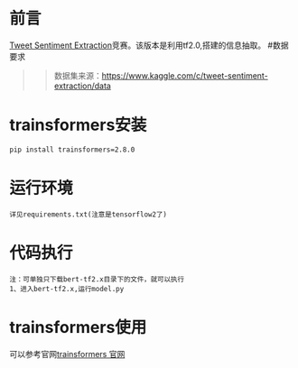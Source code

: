 # 前言
[Tweet Sentiment Extraction](https://www.kaggle.com/c/tweet-sentiment-extraction/data)竞赛。该版本是利用tf2.0,搭建的信息抽取。
#数据要求
>> 数据集来源：https://www.kaggle.com/c/tweet-sentiment-extraction/data
# trainsformers安装
    pip install trainsformers=2.8.0
# 运行环境    
    详见requirements.txt(注意是tensorflow2了)
# 代码执行
    注：可单独只下载bert-tf2.x目录下的文件，就可以执行
    1、进入bert-tf2.x,运行model.py
# trainsformers使用
可以参考官网[trainsformers 官网](https://pypi.org/project/transformers/)



